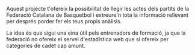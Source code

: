 Aquest projecte t'ofereix la possibilitat de llegir les actes dels partits de la Federació Catalana de Basquetbol i extreure'n tota la informació rellevant per després porder fer els teus propis anàlisis.

La idea és que sigui una eina útil pels entrenadors de formació, ja que la federació no ofereix el servei d'estadística web que sí ofereix per categories de cadet cap amunt.
